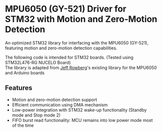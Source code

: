 # **MPU6050 (GY-521) Driver for STM32 with Motion and Zero-Motion Detection**

An optimized STM32 library for interfacing with the MPU6050 (GY-521), featuring motion and zero-motion detection capabilities.  

The following code is intended for STM32 boards. (Tested using STM32L476-RG NUCELO Board)  
The library is adapted from [Jeff Rowberg](https://github.com/ElectronicCats/mpu6050/blob/master/src/MPU6050.cpp)'s existing library for the MPU6050 and Arduino boards 

## Features

- Motion and zero-motion detection support
- Efficient communication using DMA mechanism
- Low-power integration with STM32 wake-up functionality (Standby mode and Stop mode 2)
- FIFO burst read functionality: MCU remains into low power mode most of the time

